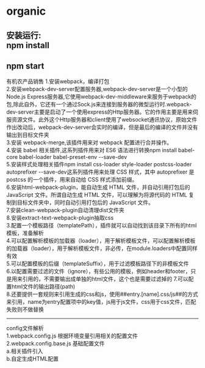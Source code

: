 # organic
安装运行:<br>
npm install
---------------------
npm start
-------------------------------
有机农产品销售
1.安装webpack，编译打包<br>
2.安装webpack-dev-server配置服务器,webpack-dev-server是一个小型的Node.js Express服务器,它使用webpack-dev-middleware来服务于webpack的包,除此自外，它还有一个通过Sock.js来连接到服务器的微型运行时.webpack-dev-server主要是启动了一个使用express的Http服务器。它的作用主要是用来伺服资源文件。此外这个Http服务器和client使用了websocket通讯协议，原始文件作出改动后，webpack-dev-server会实时的编译，但是最后的编译的文件并没有输出到目标文件夹<br>
3.安装 webpack-merge,该插件用来对 webpack 配置进行合并操作。<br>
4.安装 babel 相关插件,这系列插件用来对 ES6 语法进行转换npm install babel-core babel-loader babel-preset-env --save-dev<br>
5.安装样式处理相关插件npm install css-loader style-loader postcss-loader autoprefixer --save-dev这系列插件用来处理 CSS 样式，其中 autoprefixer 是 postcss 的一个插件，用来自动给 CSS 样式添加前缀。<br>
6.安装html-webpack-plugin，能自动生成 HTML 文件，并自动引用打包后的 JavaScript 文件。所谓自动生成 HTML 文件，可以理解为将源代码的 HTML 复制到目标文件夹中，同时自动引用打包后的 JavaScript 文件。<br>
7.安装clean-webpack-plugin自动清理dist文件夹<br>
8.安装extract-text-webpack-plugin抽取css<br>
3.配置一个模板路径（templatePath），插件就可以自动找到该目录下所有的html模板，准备解析<br>
4.可以配置解析模板的加载器（loader），用于解析模板文件，可以配置解析模板的加载器（loader），用于解析模板文件，非必传，在module.loaders中配置同样有效<br>
5.可以配置模板的后缀（templateSuffix），用于过滤模板路径下的非模板文件<br>
6.以配置需要过滤的文件（ignore），有些公用的模板，例如header和footer，只是用来引用的，不需要输出成单独的html文件，这个也是需要过滤掉的
7.可以配置html文件的输出路径(path)<br>
8.还要提供一套规则来引用生成的css和js，使用##entry.[name].css/js##的方式来引用，name为entry配置项中的key值，js用于js文件，css用于css文件，匹配失败则不做替换<br>

-------------------------------------------------

config文件解析<br>
1.webpack.config.js   根据环境变量引用相关的配置文件<br>
2.webpack.config.base.js   基础配置文件<br>
a.相关插件引入<br>
b.自定生成HTML配置<br>